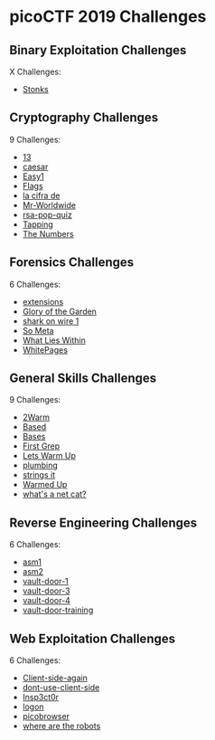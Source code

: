 # picoCTF 2019 Challenges

## Binary Exploitation Challenges

X Challenges:
- [Stonks](Binary_Exploitation/Stonks.md)

## Cryptography Challenges

9 Challenges:
- [13](Cryptography/13.md)
- [caesar](Cryptography/caesar.md)
- [Easy1](Cryptography/Easy1.md)
- [Flags](Cryptography/Flags.md)
- [la cifra de](Cryptography/la_cifra_de.md)
- [Mr-Worldwide](Cryptography/Mr-Worldwide.md)
- [rsa-pop-quiz](Cryptography/rsa-pop-quiz.md)
- [Tapping](Cryptography/Tapping.md)
- [The Numbers](Cryptography/The_Numbers.md)

## Forensics Challenges

6 Challenges: 
- [extensions](Forensics/extensions.md)
- [Glory of the Garden](Forensics/Glory_of_the_Garden.md)
- [shark on wire 1](Forensics/shark_on_wire_1.md)
- [So Meta](Forensics/So_Meta.md)
- [What Lies Within](Forensics/What_Lies_Within.md)
- [WhitePages](Forensics/WhitePages.md)

## General Skills Challenges

9 Challenges: 
- [2Warm](General_Skills/2Warm.md)
- [Based](General_Skills/Based.md)
- [Bases](General_Skills/Bases.md)
- [First Grep](General_Skills/First_Grep.md)
- [Lets Warm Up](General_Skills/Lets_Warm_Up.md)
- [plumbing](General_Skills/plumbing.md)
- [strings it](General_Skills/strings_it.md)
- [Warmed Up](General_Skills/Warmed_Up.md)
- [what's a net cat?](General_Skills/whats_a_net_cat.md)

## Reverse Engineering Challenges

6 Challenges:
- [asm1](Reverse_Engineering/asm1.md)
- [asm2](Reverse_Engineering/asm2.md)
- [vault-door-1](Reverse_Engineering/vault-door-1.md)
- [vault-door-3](Reverse_Engineering/vault-door-3.md)
- [vault-door-4](Reverse_Engineering/vault-door-4.md)
- [vault-door-training](Reverse_Engineering/vault-door-training.md)

## Web Exploitation Challenges

6 Challenges:
- [Client-side-again](Web_Exploitation/Client-side-again.md)
- [dont-use-client-side](Web_Exploitation/dont-use-client-side.md)
- [Insp3ct0r](Web_Exploitation/Insp3ct0r.md)
- [logon](Web_Exploitation/logon.md)
- [picobrowser](Web_Exploitation/picobrowser.md)
- [where are the robots](Web_Exploitation/where_are_the_robots.md)
